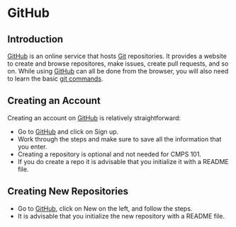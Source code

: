 # GitHub

## Introduction

[GitHub](https://github.com/) is an online service that hosts [Git](git) repositories. It provides a website to create and browse repositores, make issues, create pull requests, and so on. While using [GitHub](https://github.com/) can all be done from the browser, you will also need to learn the basic [git commands](git).

##  Creating an Account

Creating an account on [GitHub](https://github.com/) is relatively straightforward:

- Go to [GitHub](https://github.com/) and click on Sign up.
- Work through the steps and make sure to save all the information that you enter.
- Creating a repository is optional and not needed for CMPS 101.
- If you do create a repo it is advisable that you initialize it with a README file.

## Creating New Repositories

- Go to [GitHub](https://github.com/), click on New on the left, and follow the steps.
- It is advisable that you initialize the new repository with a README file.
